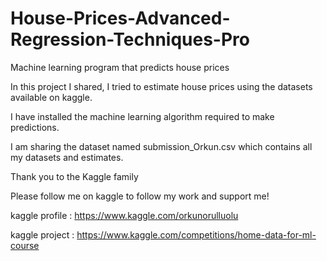 # House-Prices-Advanced-Regression-Techniques-Pro
Machine learning program that predicts house prices


In this project I shared, I tried to estimate house prices using the datasets available on kaggle.

I have installed the machine learning algorithm required to make predictions.

I am sharing the dataset named submission_Orkun.csv which contains all my datasets and estimates.

Thank you to the Kaggle family

Please follow me on kaggle to follow my work and support me!

kaggle profile : https://www.kaggle.com/orkunorulluolu

kaggle project : https://www.kaggle.com/competitions/home-data-for-ml-course
